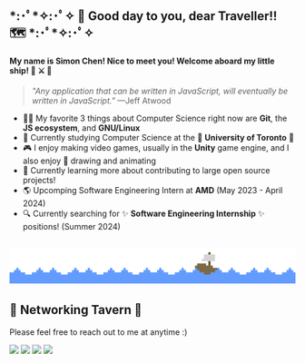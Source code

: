 ## \*:･ﾟ\*✧:･ﾟ✧ 👋 Good day to you, dear Traveller!! 🗺️ \*:･ﾟ\*✧:･ﾟ✧
#### My name is Simon Chen! Nice to meet you! Welcome aboard my little ship! 🌊 ⚔️ 🍺
> *"Any application that can be written in JavaScript, will eventually be written in JavaScript."* —Jeff Atwood
- 👨‍💻 My favorite 3 things about Computer Science right now are **Git**, the **JS ecosystem**, and **GNU/Linux**
- 🌲 Currently studying Computer Science at the 🏫 **University of Toronto** 🍄
- 🎮 I enjoy making video games, usually in the **Unity** game engine, and I also enjoy 🎨 drawing and animating
- 🚄 Currently learning more about contributing to large open source projects!
- 🌎 Upcomping Software Engineering Intern at **AMD** (May 2023 - April 2024)
- 🔍 Currently searching for :sparkles: **Software Engineering Internship** :sparkles: positions! (Summer 2024)

<img src="images/ocean_wave.gif" width=12.5%><img src="images/ocean_wave.gif" width=12.5%><img src="images/ocean_wave.gif" width=12.5%><img src="images/ocean_wave.gif" width=12.5%><img src="images/ocean_wave.gif" width=12.5%><img src="images/ship.gif" width=12.5%><img src="images/ocean_wave.gif" width=12.5%><img src="images/ocean_wave.gif" width=12.5%>
---

## 💬 Networking Tavern 🍺
Please feel free to reach out to me at anytime :)

[![](https://img.shields.io/badge/Email-f66?style=flat-square&logo=maildotru&logoColor=white)](mailto:simonchen.sc.2002@gmail.com)
[![](https://img.shields.io/badge/LinkedIn-0a66c2?style=flat-square&logo=linkedin&logoColor=white)](https://www.linkedin.com/in/simon-chen-sc/) [![](https://img.shields.io/badge/Twitter-1da1f2?style=flat-square&logo=twitter&logoColor=white)](https://twitter.com/SimonChen2002/) [![](https://img.shields.io/badge/Instagram-f66?style=flat-square&logo=instagram&logoColor=white)](https://www.instagram.com/0x80070570/)

